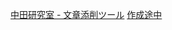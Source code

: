 [中田研究室 - 文章添削ツール](https://naohiro701.github.io/others/checker.html)
[作成途中](https://naohiro701.github.io/electricity/main.html)
